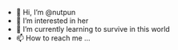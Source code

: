 - 👋 Hi, I’m @nutpun
- 👀 I’m interested in her
- 🌱 I’m currently learning to survive in this world
- 📫 How to reach me ...

